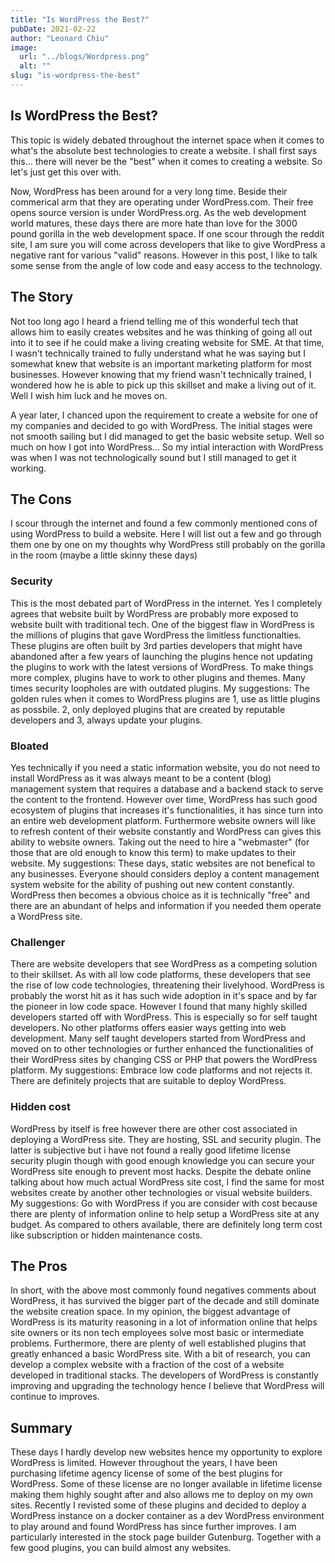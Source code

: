 ```yaml
---
title: "Is WordPress the Best?"
pubDate: 2021-02-22
author: "Leonard Chiu"
image:
  url: "../blogs/Wordpress.png"
  alt: ""
slug: "is-wordpress-the-best"
---
```


## Is WordPress the Best?

This topic is widely debated throughout the internet space when it comes to what's the absolute best technologies to create a website. I shall first says this... there will never be the "best" when it comes to creating a website. So let's just get this over with.

Now, WordPress has been around for a very long time. Beside their commerical arm that they are operating under WordPress.com. Their free opens source version is under WordPress.org. As the web development world matures, these days there are more hate than love for the 3000 pound gorilla in the web development space. If one scour through the reddit site, I am sure you will come across developers that like to give WordPress a negative rant for various "valid" reasons. However in this post, I like to talk some sense from the angle of low code and easy access to the technology.

## The Story

Not too long ago I heard a friend telling me of this wonderful tech that allows him to easily creates websites and he was thinking of going all out into it to see if he could make a living creating website for SME. At that time, I wasn't technically trained to fully understand what he was saying but I somewhat knew that website is an important marketing platform for most businesses. However knowing that my friend wasn't technically trained, I wondered how he is able to pick up this skillset and make a living out of it. Well I wish him luck and he moves on.

A year later, I chanced upon the requirement to create a website for one of my companies and decided to go with WordPress. The initial stages were not smooth sailing but I did managed to get the basic website setup. Well so much on how I got into WordPress... So my intial interaction with WordPress was when I was not technologically sound but I still managed to get it working.

## The Cons

I scour through the internet and found a few commonly mentioned cons of using WordPress to build a website. Here I will list out a few and go through them one by one on my thoughts why WordPress still probably on the gorilla in the room (maybe a little skinny these days)

### Security

This is the most debated part of WordPress in the internet. Yes I completely agrees that website built by WordPress are probably more exposed to website built with traditional tech. One of the biggest flaw in WordPress is the millions of plugins that gave WordPress the limitless functionalties. These plugins are often built by 3rd parties developers that might have abandoned after a few years of launching the plugins hence not updating the plugins to work with the latest versions of WordPress. To make things more complex, plugins have to work to other plugins and themes. Many times security loopholes are with outdated plugins. My suggestions: The golden rules when it comes to WordPress plugins are 1, use as little plugins as possbile. 2, only deployed plugins that are created by reputable developers and 3, always update your plugins.

### Bloated

Yes technically if you need a static information website, you do not need to install WordPress as it was always meant to be a content (blog) management system that requires a database and a backend stack to serve the content to the frontend. However over time, WordPress has such good ecosystem of plugins that increases it's functionalities, it has since turn into an entire web development platform. Furthermore website owners will like to refresh content of their website constantly and WordPress can gives this ability to website owners. Taking out the need to hire a "webmaster" (for those that are old enough to know this term) to make updates to their website. My suggestions: These days, static websites are not benefical to any businesses. Everyone should considers deploy a content management system website for the ability of pushing out new content constantly. WordPress then becomes a obvious choice as it is technically "free" and there are an abundant of helps and information if you needed them operate a WordPress site.

### Challenger

There are website developers that see WordPress as a competing solution to their skillset. As with all low code platforms, these developers that see the rise of low code technologies, threatening their livelyhood. WordPress is probably the worst hit as it has such wide adoption in it's space and by far the pioneer in low code space. However I found that many highly skilled developers started off with WordPress. This is especially so for self taught developers. No other platforms offers easier ways getting into web development. Many self taught developers started from WordPress and moved on to other technologies or further enhanced the functionalities of their WordPress sites by changing CSS or PHP that powers the WordPress platform. My suggestions: Embrace low code platforms and not rejects it. There are definitely projects that are suitable to deploy WordPress.

### Hidden cost

WordPress by itself is free however there are other cost associated in deploying a WordPress site. They are hosting, SSL and security plugin. The latter is subjective but i have not found a really good lifetime license security plugin though with good enough knowledge you can secure your WordPress site enough to prevent most hacks. Despite the debate online talking about how much actual WordPress site cost, I find the same for most websites create by another other technologies or visual website builders. My suggestions: Go with WordPress if you are consider with cost because there are plenty of information online to help setup a WordPress site at any budget. As compared to others available, there are definitely long term cost like subscription or hidden maintenance costs.

## The Pros

In short, with the above most commonly found negatives comments about WordPress, it has survived the bigger part of the decade and still dominate the website creation space. In my opinion, the biggest advantage of WordPress is its maturity reasoning in a lot of information online that helps site owners or its non tech employees solve most basic or intermediate problems. Furthermore, there are plenty of well established plugins that greatly enhanced a basic WordPress site. With a bit of research, you can develop a complex website with a fraction of the cost of a website developed in traditional stacks. The developers of WordPress is constantly improving and upgrading the technology hence I believe that WordPress will continue to improves.

## Summary

These days I hardly develop new websites hence my opportunity to explore WordPress is limited. However throughout the years, I have been purchasing lifetime agency license of some of the best plugins for WordPress. Some of these license are no longer available in lifetime license making them highly sought after and also allows me to deploy on my own sites. Recently I revisted some of these plugins and decided to deploy a WordPress instance on a docker container as a dev WordPress environment to play around and found WordPress has since further improves. I am particularly interested in the stock page builder Gutenburg. Together with a few good plugins, you can build almost any websites.

<!--stackedit_data:
eyJoaXN0b3J5IjpbMTkxNzUxODM0NF19
-->
